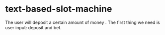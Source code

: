 # text-based-slot-machine
The user will deposit a certain amount of money .
The first thing we need is user input: deposit and bet.